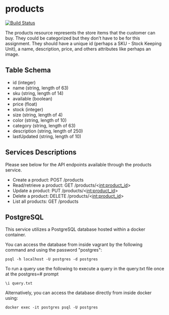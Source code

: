 # products
[![Build Status](https://travis-ci.org/stern-devops-2020-products/products.svg?branch=master)](https://travis-ci.org/stern-devops-2020-products/products)

The products resource represents the store items that the customer can buy. They could be categorized but they don’t have to be for this assignment. They should have a unique id (perhaps a SKU - Stock Keeping Unit), a name, description, price, and others attributes like perhaps an image. 

## Table Schema
- id (integer)
- name (string, length of 63)
- sku (string, length of 14)
- available (boolean)
- price (float)
- stock (integer)
- size (string, length of 4)
- color (string, length of 10)
- category (string, length of 63)
- description (string, length of 250)
- lastUpdated (string, length of 10)

## Services Descriptions
Please see below for the API endpoints available through the products service.
- Create a product: POST /products
- Read/retrieve a product: GET /products/<<int:product_id>>
- Update a product: PUT /products/<<int:product_id>>
- Delete a product: DELETE /products/<<int:product_id>>
- List all products: GET /products

## PostgreSQL
This service utilizes a PostgreSQL database hosted within a docker container. 

You can access the database from inside vagrant by the following command and using the password "postgres":
```
psql -h localhost -U postgres -d postgres
```
To run a query use the following to execute a query in the query.txt file once at the postgres=# prompt
```
\i query.txt
```
Alternatively, you can access the database directly from inside docker using:
```
docker exec -it postgres psql -U postgres
```
